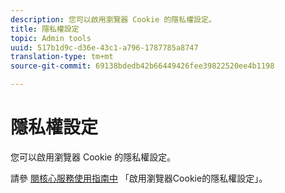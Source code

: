 ```yaml
---
description: 您可以啟用瀏覽器 Cookie 的隱私權設定。
title: 隱私權設定
topic: Admin tools
uuid: 517b1d9c-d36e-43c1-a796-1787785a8747
translation-type: tm+mt
source-git-commit: 69138bdedb42b66449426fee39822520ee4b1198

---
```



# 隱私權設定

您可以啟用瀏覽器 Cookie 的隱私權設定。

請參 [閱核心服務使用指南中](https://docs.adobe.com/content/help/en/core-services/interface/ec-cookies/browser-cookie-settings.html) 「啟用瀏覽器Cookie的隱私權設定」。
